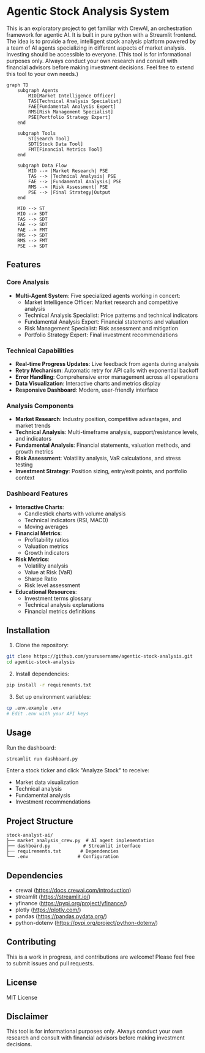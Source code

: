 # Agentic Stock Analysis System

This is an exploratory project to get familiar with CrewAI, an orchestration framework for agentic AI. It is built in pure python with a Streamlit frontend. The idea is to provide a free, intelligent stock analysis platform powered by a team of AI agents specializing in different aspects of market analysis. Investing should be accessible to everyone.
(This tool is for informational purposes only. Always conduct your own research and consult with financial advisors before making investment decisions. Feel free to extend this tool to your own needs.)

```mermaid
graph TD
    subgraph Agents
        MIO[Market Intelligence Officer]
        TAS[Technical Analysis Specialist]
        FAE[Fundamental Analysis Expert]
        RMS[Risk Management Specialist]
        PSE[Portfolio Strategy Expert]
    end

    subgraph Tools
        ST[Search Tool]
        SDT[Stock Data Tool]
        FMT[Financial Metrics Tool]
    end

    subgraph Data Flow
        MIO --> |Market Research| PSE
        TAS --> |Technical Analysis| PSE
        FAE --> |Fundamental Analysis| PSE
        RMS --> |Risk Assessment| PSE
        PSE --> |Final Strategy|Output
    end

    MIO --> ST
    MIO --> SDT
    TAS --> SDT
    FAE --> SDT
    FAE --> FMT
    RMS --> SDT
    RMS --> FMT
    PSE --> SDT
```

## Features

### Core Analysis
- **Multi-Agent System**: Five specialized agents working in concert:
  - Market Intelligence Officer: Market research and competitive analysis
  - Technical Analysis Specialist: Price patterns and technical indicators
  - Fundamental Analysis Expert: Financial statements and valuation
  - Risk Management Specialist: Risk assessment and mitigation
  - Portfolio Strategy Expert: Final investment recommendations

### Technical Capabilities
- **Real-time Progress Updates**: Live feedback from agents during analysis
- **Retry Mechanism**: Automatic retry for API calls with exponential backoff
- **Error Handling**: Comprehensive error management across all operations
- **Data Visualization**: Interactive charts and metrics display
- **Responsive Dashboard**: Modern, user-friendly interface

### Analysis Components
- **Market Research**: Industry position, competitive advantages, and market trends
- **Technical Analysis**: Multi-timeframe analysis, support/resistance levels, and indicators
- **Fundamental Analysis**: Financial statements, valuation methods, and growth metrics
- **Risk Assessment**: Volatility analysis, VaR calculations, and stress testing
- **Investment Strategy**: Position sizing, entry/exit points, and portfolio context

### Dashboard Features
- **Interactive Charts**: 
  - Candlestick charts with volume analysis
  - Technical indicators (RSI, MACD)
  - Moving averages
- **Financial Metrics**: 
  - Profitability ratios
  - Valuation metrics
  - Growth indicators
- **Risk Metrics**:
  - Volatility analysis
  - Value at Risk (VaR)
  - Sharpe Ratio
  - Risk level assessment
- **Educational Resources**: 
  - Investment terms glossary
  - Technical analysis explanations
  - Financial metrics definitions

## Installation

1. Clone the repository:
```bash
git clone https://github.com/yourusername/agentic-stock-analysis.git
cd agentic-stock-analysis
```

2. Install dependencies:
```bash
pip install -r requirements.txt
```

3. Set up environment variables:
```bash
cp .env.example .env
# Edit .env with your API keys
```

## Usage

Run the dashboard:
```bash
streamlit run dashboard.py
```

Enter a stock ticker and click "Analyze Stock" to receive:
- Market data visualization
- Technical analysis
- Fundamental analysis
- Investment recommendations

## Project Structure

```
stock-analyst-ai/
├── market_analysis_crew.py  # AI agent implementation
├── dashboard.py            # Streamlit interface
├── requirements.txt       # Dependencies
└── .env                  # Configuration
```

## Dependencies

- crewai (https://docs.crewai.com/introduction)
- streamlit (https://streamlit.io/)
- yfinance (https://pypi.org/project/yfinance/)
- plotly (https://plotly.com/)
- pandas (https://pandas.pydata.org/)
- python-dotenv (https://pypi.org/project/python-dotenv/)

## Contributing

This is a work in progress, and contributions are welcome! Please feel free to submit issues and pull requests.

## License

MIT License

## Disclaimer

This tool is for informational purposes only. Always conduct your own research and consult with financial advisors before making investment decisions. 
